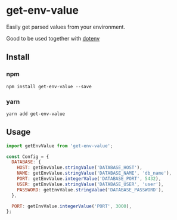 # get-env-value

Easily get parsed values from your environment.

Good to be used together with [dotenv](https://www.npmjs.com/package/dotenv)

## Install

### npm

```
npm install get-env-value --save
```

### yarn

```
yarn add get-env-value
```

## Usage

```js
import getEnvValue from 'get-env-value';

const Config = {
  DATABASE: {
    HOST: getEnvValue.stringValue('DATABASE_HOST'),
    NAME: getEnvValue.stringValue('DATABASE_NAME', 'db_name'),
    PORT: getEnvValue.integerValue('DATABASE_PORT', 5432),
    USER: getEnvValue.stringValue('DATABASE_USER', 'user'),
    PASSWORD: getEnvValue.stringValue('DATABASE_PASSWORD'),
  },

  PORT: getEnvValue.integerValue('PORT', 3000),
};
```
